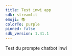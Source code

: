 ```yaml
---
title: Test inwi app
sdk: streamlit
emoji: 📚
colorTo: purple
pinned: false
sdk_version: 1.41.1
---
```

Test du prompte chatbot inwi